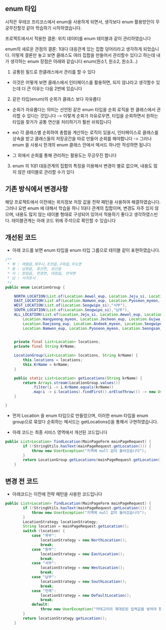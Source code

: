 ## enum 타입

시작은 우테코 프리코스에서 enum을 사용하게 되면서, 생각보다 enum 활용방안이 무궁무진할것 같아 학습하기 시작하였습니다.

프로젝트에서서 적용한 결론: 위치 데이터를 enum 테이블과 같이 관리하였습니다

enum의 새로운 관점의 결론: 1대다 대응관계 있는 집합 덩어리라고 생각하게 되었습니다. 이렇게 결론만 놓고 보면 클래스도 여러 집합을 만들어서 관리할수 있다고 하는데 내가 생각하는 enum 장점은 아래와 같습니다
enum(원소1, 원소2, 원소3…)

1. 공통된 필드로 한클래스에서 관리를 할 수 있다

- 이것은 어떻게 보면 클래스에서 인터페이스를 활용하면, 되지 않냐라고 생각할수 있는데 더 큰 이유는 다음 2번에 있습니다

2. 같은 타입(enum)의 순회가 클래스 보다 자유롭다

- 순회가 자유롭다는 의미는 선언된 같은 enum 타입을 순회 로직을 한 클래스에서 관리할 수 있다는 것입니다 -> 이렇게 순회가 자유로우면, 타입을 순회하면서 원하는 타입을 찾거가 공통 연산을 처리하기가 훨씬
  쉬워집니다

- ex) 각 클래스별 순회하여 총합을 계산하는 로직이 있을시, 인터페이스로 클래스를 상속을 받고 클래스들의 저장공간을 따로 만들어 순회를 해야합니다 -> 그러나 enum 을 사용시 한개의 enum 클래스 안에서 메서드 하나만 작성하면 됩니다
- 그 외에서 순회를 통해 관리하는 활용도는 무긍무진 합니다

3. enum 의 1대1 대응관계의 집합의 특징을 이용해서 변경이 별로 없으며, 내용도 많지 않은 테이블로 관리할 수가 있다

## 기존 방식에서 변경사항

해당 프로젝트에서 이전에는 위치정보 저장 값을 전략 패턴을 사용하여 해결하였습니다.
그러나 요번 enum 에 대해서 학습을 하니 1대다 관계의 집합이며, 변경도 자주 있지 않으며, 내용도 많지 않는 테이블 형태로 구성되어 있어서 적용하기 좋다고 생각하였스빈다. 테이블관계는 아래 코드 위에 주석으로
확인할 수 있습니다


## 개선된 코드

- 아래 코드를 보면 enum 타입을 enum 타입 그룹으로 테이블 같이 표현하였습니다.

```java
/**
 * 북 : 애월읍,제주시,조천읍,구좌읍,우도면
 * 동 : 남원읍, 표선면, 성산읍
 * 서 : 한림읍, 한경면, 대정읍, 안덕면
 * 남 : 서귀포시
 */
public enum LocationGroup {

	NORTH_LOCATION(List.of(Location.Aewol_eup, Location.Jeju_si, Location.Jocheon_eup, Location.Gujwa_eup, Location.Udo_myeon),"북부"),
	EAST_LOCATION(List.of(Location.Namwon_eup, Location.Pyoseon_myeon, Location.Seongsan_eup),"동부"),
	WEST_LOCATION(List.of(Location.Seogwipo_si),"서부"),
	SOUTH_LOCATION(List.of(Location.Seogwipo_si),"남부"),
	ALL_LOCATION(List.of(Location.Jeju_si, Location.Aewol_eup, Location.Hallim_eup,
		Location.Hangyeong_myeon, Location.Jocheon_eup, Location.Gujwa_eup,
		Location.Daejeong_eup, Location.Andeok_myeon, Location.Seogwipo_si,
		Location.Namwon_eup, Location.Pyoseon_myeon, Location.Seongsan_eup, Location.Udo_myeon), "전체");

	
	private final List<Location> locations;
	private final String KrName;

	LocationGroup(List<Location> locations, String krName) {
		this.locations = locations;
		this.KrName = krName;
	}

	public static List<Location> getLocations(String krName) {
		return Arrays.stream(LocationGroup.values())
			.filter(i -> i.KrName.equals(krName))
			.map(i -> i.locations).findFirst().orElseThrow(() -> new UserException("카테고리의 제대로된 입력값을 넣어야 합니다"));
	}

}
```

- 먼저 Location 을 enum 타입으로 만들었으며, 이러한 enum 타입을 enum group으로 묶었다 순회하는 메서드는 getLocations()을 통해서 구현하였습니다.

- 아래 코드는 최종 서비스 영역에서 개선된 코드입니다

```java
public List<Location> findLocation(MainPageForm mainPageRequest) {
		if (!StringUtils.hasText(mainPageRequest.getLocation())) {
			throw new UserException("지역에 null 값이 들어갔습니다");
		}
		return LocationGroup.getLocations(mainPageRequest.getLocation());
	}
```

## 변경 전 코드

- 아래코드는 이전에 전략 패턴을 사용한 코드입니다

```java
public List<Location> findLocation(MainPageForm mainPageRequest) {
		if (!StringUtils.hasText(mainPageRequest.getLocation())) {
			throw new UserException("지역에 null 값이 들어갔습니다");
		}
		LocationStrategy locationStrategy;
		String location = mainPageRequest.getLocation();
		switch (location) {
			case "북부":
				locationStrategy = new NorthLocation();
				break;
			case "동부":
				locationStrategy = new EastLocation();
				break;
			case "서부":
				locationStrategy = new WestLocation();
				break;
			case "남부":
				locationStrategy = new SouthLocation();
				break;
			case "전체":
				locationStrategy = new DefaultLocation();
				break;
			default:
				throw new UserException("카테고리의 제대로된 입력값을 넣어야 합니다");
		}
		return locationStrategy.getLocation();
	}
```




